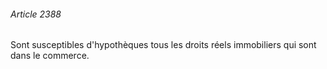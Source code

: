 ###### Article 2388

Sont susceptibles d'hypothèques tous les droits réels immobiliers qui sont dans le commerce.

